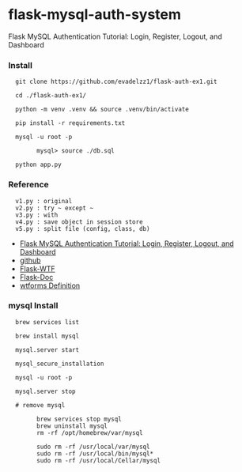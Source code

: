 # flask-mysql-auth-system

Flask MySQL Authentication Tutorial: Login, Register, Logout, and Dashboard

### Install

      git clone https://github.com/evadelzz1/flask-auth-ex1.git

      cd ./flask-auth-ex1/

      python -m venv .venv && source .venv/bin/activate

      pip install -r requirements.txt

      mysql -u root -p

            mysql> source ./db.sql
      
      python app.py


### Reference
      v1.py : original
      v2.py : try ~ except ~
      v3.py : with
      v4.py : save object in session store
      v5.py : split file (config, class, db)

- [Flask MySQL Authentication Tutorial: Login, Register, Logout, and Dashboard](https://www.youtube.com/watch?v=aV8YSefG1fw)
- [github](https://github.com/kritimyantra/flask-mysql-auth-system)
- [Flask-WTF](https://velog.io/@2jinu/Flask-Flask-WTF)
- [Flask-Doc](https://flask-docs-kr.readthedocs.io)
- [wtforms Definition](https://wtforms.readthedocs.io/en/3.1.x/)


### mysql Install

      brew services list

      brew install mysql

      mysql.server start

      mysql_secure_installation

      mysql -u root -p

      mysql.server stop

      # remove mysql

            brew services stop mysql
            brew uninstall mysql
            rm -rf /opt/homebrew/var/mysql

            sudo rm -rf /usr/local/var/mysql
            sudo rm -rf /usr/local/bin/mysql*
            sudo rm -rf /usr/local/Cellar/mysql